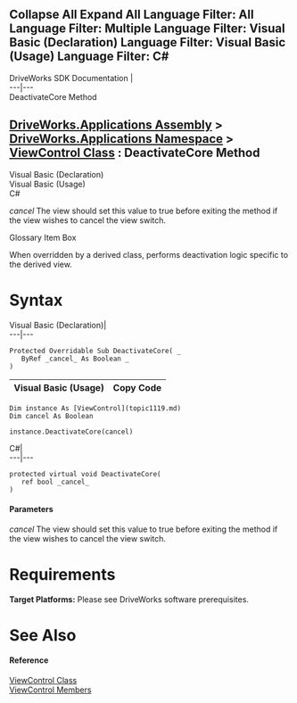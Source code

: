 Collapse All Expand All Language Filter: All  Language Filter: Multiple  Language Filter: Visual Basic (Declaration) Language Filter: Visual Basic (Usage) Language Filter: C#  
---  
DriveWorks SDK Documentation  |   
---|---  
DeactivateCore Method   
  
[DriveWorks.Applications Assembly](topic13.md) > [DriveWorks.Applications Namespace](topic16.md) > [ViewControl Class](topic1119.md) : DeactivateCore Method  
---  
  
Visual Basic (Declaration)    
Visual Basic (Usage)    
C# 

_cancel_
    The view should set this value to true before exiting the method if the view wishes to cancel the view switch.

Glossary Item Box

When overridden by a derived class, performs deactivation logic specific to the derived view. 

# Syntax

Visual Basic (Declaration)|   
---|---  
      
    
    Protected Overridable Sub DeactivateCore( _
       ByRef _cancel_ As Boolean _
    )   
  
Visual Basic (Usage)| Copy Code  
---|---  
      
    
    Dim instance As [ViewControl](topic1119.md)
    Dim cancel As Boolean
     
    instance.DeactivateCore(cancel)  
  
C#|   
---|---  
      
    
    protected virtual void DeactivateCore( 
       ref bool _cancel_
    )  
  
#### Parameters

 _cancel_
    The view should set this value to true before exiting the method if the view wishes to cancel the view switch.

# Requirements

**Target Platforms:** Please see DriveWorks software prerequisites.

# See Also

#### Reference

[ViewControl Class](topic1119.md)   
[ViewControl Members](topic1120.md)



